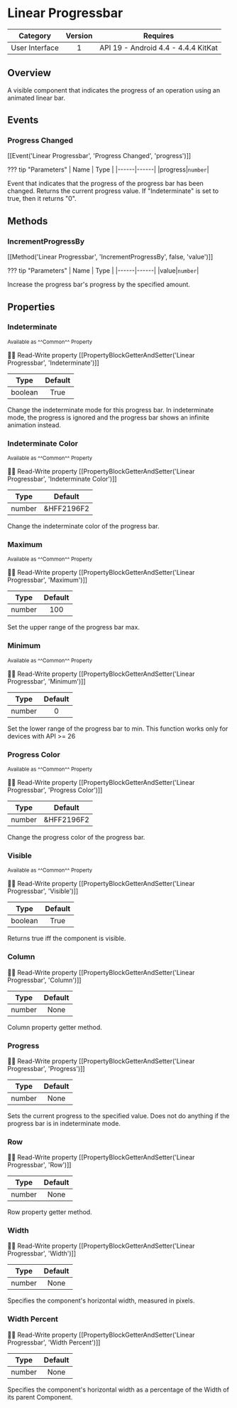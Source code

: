# Linear Progressbar

| Category | Version | Requires |
|:--------:|:-------:|:--------:|
|User Interface|1|API 19 - Android 4.4 - 4.4.4 KitKat|

## Overview

A visible component that indicates the progress of an operation using an animated linear bar.

## Events

### Progress Changed

[[Event('Linear Progressbar', 'Progress Changed', 'progress')]]

??? tip "Parameters"
    | Name | Type |
    |------|------|
    |progress|`number`|


Event that indicates that the progress of the progress bar has been changed. Returns the current progress value. If "Indeterminate" is set to true, then it returns "0".

## Methods

### IncrementProgressBy

[[Method('Linear Progressbar', 'IncrementProgressBy', false, 'value')]]

??? tip "Parameters"
    | Name | Type |
    |------|------|
    |value|`number`|


Increase the progress bar's progress by the specified amount.

## Properties

### Indeterminate

<small>Available as ^^Common^^ Property</small>

:eyes::pencil: Read-Write property
[[PropertyBlockGetterAndSetter('Linear Progressbar', 'Indeterminate')]]

| Type | Default |
|:----:|:-------:|
|boolean|True|

Change the indeterminate mode for this progress bar. In indeterminate mode, the progress is ignored and the progress bar shows an infinite animation instead.

### Indeterminate Color

<small>Available as ^^Common^^ Property</small>

:eyes::pencil: Read-Write property
[[PropertyBlockGetterAndSetter('Linear Progressbar', 'Indeterminate Color')]]

| Type | Default |
|:----:|:-------:|
|number|&HFF2196F2|

Change the indeterminate color of the progress bar.

### Maximum

<small>Available as ^^Common^^ Property</small>

:eyes::pencil: Read-Write property
[[PropertyBlockGetterAndSetter('Linear Progressbar', 'Maximum')]]

| Type | Default |
|:----:|:-------:|
|number|100|

Set the upper range of the progress bar max.

### Minimum

<small>Available as ^^Common^^ Property</small>

:eyes::pencil: Read-Write property
[[PropertyBlockGetterAndSetter('Linear Progressbar', 'Minimum')]]

| Type | Default |
|:----:|:-------:|
|number|0|

Set the lower range of the progress bar to min. This function works only for devices with API &gt;= 26

### Progress Color

<small>Available as ^^Common^^ Property</small>

:eyes::pencil: Read-Write property
[[PropertyBlockGetterAndSetter('Linear Progressbar', 'Progress Color')]]

| Type | Default |
|:----:|:-------:|
|number|&HFF2196F2|

Change the progress color of the progress bar.

### Visible

<small>Available as ^^Common^^ Property</small>

:eyes::pencil: Read-Write property
[[PropertyBlockGetterAndSetter('Linear Progressbar', 'Visible')]]

| Type | Default |
|:----:|:-------:|
|boolean|True|

Returns true iff the component is visible.

### Column

:eyes::pencil: Read-Write property
[[PropertyBlockGetterAndSetter('Linear Progressbar', 'Column')]]

| Type | Default |
|:----:|:-------:|
|number|None|

Column property getter method.

### Progress

:eyes::pencil: Read-Write property
[[PropertyBlockGetterAndSetter('Linear Progressbar', 'Progress')]]

| Type | Default |
|:----:|:-------:|
|number|None|

Sets the current progress to the specified value. Does not do anything if the progress bar is in indeterminate mode.

### Row

:eyes::pencil: Read-Write property
[[PropertyBlockGetterAndSetter('Linear Progressbar', 'Row')]]

| Type | Default |
|:----:|:-------:|
|number|None|

Row property getter method.

### Width

:eyes::pencil: Read-Write property
[[PropertyBlockGetterAndSetter('Linear Progressbar', 'Width')]]

| Type | Default |
|:----:|:-------:|
|number|None|

Specifies the component's horizontal width, measured in pixels.

### Width Percent

:eyes::pencil: Read-Write property
[[PropertyBlockGetterAndSetter('Linear Progressbar', 'Width Percent')]]

| Type | Default |
|:----:|:-------:|
|number|None|

Specifies the component's horizontal width as a percentage
 of the Width of its parent Component.